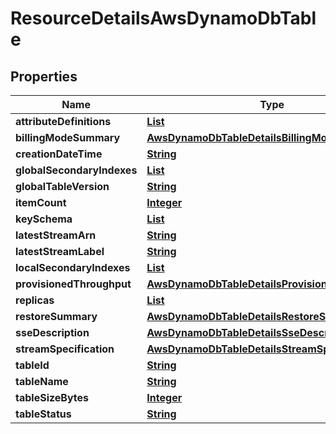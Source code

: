 

# ResourceDetailsAwsDynamoDbTable


## Properties

| Name | Type | Description | Notes |
|------------ | ------------- | ------------- | -------------|
|**attributeDefinitions** | [**List**](List.md) |  |  [optional] |
|**billingModeSummary** | [**AwsDynamoDbTableDetailsBillingModeSummary**](AwsDynamoDbTableDetailsBillingModeSummary.md) |  |  [optional] |
|**creationDateTime** | [**String**](String.md) |  |  [optional] |
|**globalSecondaryIndexes** | [**List**](List.md) |  |  [optional] |
|**globalTableVersion** | [**String**](String.md) |  |  [optional] |
|**itemCount** | [**Integer**](Integer.md) |  |  [optional] |
|**keySchema** | [**List**](List.md) |  |  [optional] |
|**latestStreamArn** | [**String**](String.md) |  |  [optional] |
|**latestStreamLabel** | [**String**](String.md) |  |  [optional] |
|**localSecondaryIndexes** | [**List**](List.md) |  |  [optional] |
|**provisionedThroughput** | [**AwsDynamoDbTableDetailsProvisionedThroughput**](AwsDynamoDbTableDetailsProvisionedThroughput.md) |  |  [optional] |
|**replicas** | [**List**](List.md) |  |  [optional] |
|**restoreSummary** | [**AwsDynamoDbTableDetailsRestoreSummary**](AwsDynamoDbTableDetailsRestoreSummary.md) |  |  [optional] |
|**sseDescription** | [**AwsDynamoDbTableDetailsSseDescription**](AwsDynamoDbTableDetailsSseDescription.md) |  |  [optional] |
|**streamSpecification** | [**AwsDynamoDbTableDetailsStreamSpecification**](AwsDynamoDbTableDetailsStreamSpecification.md) |  |  [optional] |
|**tableId** | [**String**](String.md) |  |  [optional] |
|**tableName** | [**String**](String.md) |  |  [optional] |
|**tableSizeBytes** | [**Integer**](Integer.md) |  |  [optional] |
|**tableStatus** | [**String**](String.md) |  |  [optional] |



